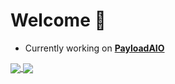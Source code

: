# Welcome 👋

<!--
**SharpTheNightmare/SharpTheNightmare** is a ✨ _special_ ✨ repository because its `README.md` (this file) appears on your GitHub profile.

Here are some ideas to get you started:

- 🔭 I’m currently working on ...
- 🌱 I’m currently learning ...
- 👯 I’m looking to collaborate on ...
- 🤔 I’m looking for help with ...
- 💬 Ask me about ...
- 📫 How to reach me: ...
- 😄 Pronouns: ...
- ⚡ Fun fact: ...
-->

- Currently working on __[PayloadAIO](https://github.com/SharpTheNightmare/PayloadAIO/)__

<a href="#">
  <img align="center" src="https://github-readme-stats.vercel.app/api?username=SharpTheNightmare&count_private=true&show_icons=true&theme=tokyonight" />
  <img align="center" src="https://github-readme-stats.vercel.app/api/top-langs/?username=SharpTheNightmare&theme=tokyonight" />
</a>

